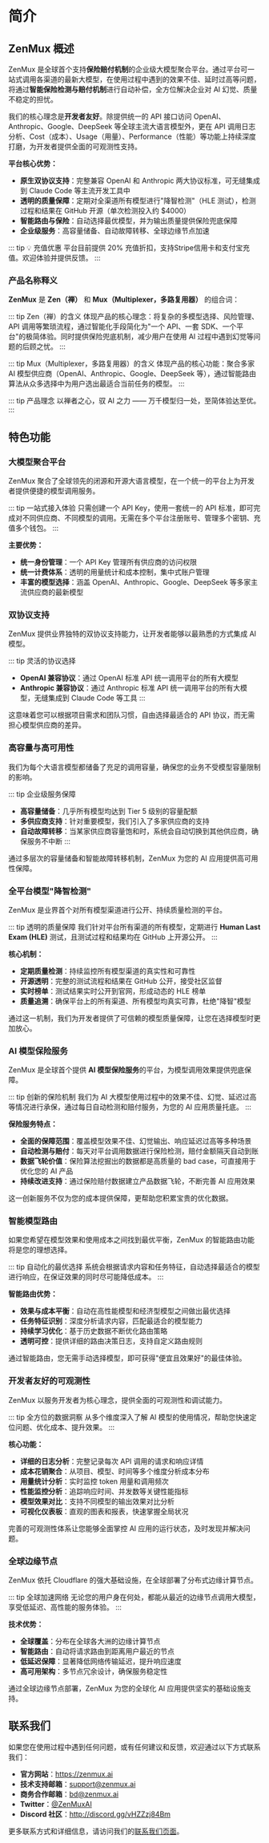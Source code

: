 # 简介

## ZenMux 概述

ZenMux 是全球首个支持**保险赔付机制**的企业级大模型聚合平台。通过平台可一站式调用各渠道的最新大模型，在使用过程中遇到的效果不佳、延时过高等问题，将通过**智能保险检测与赔付机制**进行自动补偿，全方位解决企业对 AI 幻觉、质量不稳定的担忧。

我们的核心理念是**开发者友好**。除提供统一的 API 接口访问 OpenAI、Anthropic、Google、DeepSeek 等全球主流大语言模型外，更在 API 调用日志分析、Cost（成本）、Usage（用量）、Performance（性能）等功能上持续深度打磨，为开发者提供全面的可观测性支持。

**平台核心优势：**

- **原生双协议支持**：完整兼容 OpenAI 和 Anthropic 两大协议标准，可无缝集成到 Claude Code 等主流开发工具中
- **透明的质量保障**：定期对全渠道所有模型进行"降智检测"（HLE 测试），检测过程和结果在 GitHub 开源（单次检测投入约 $4000）
- **智能路由与保险**：自动选择最优模型，并为输出质量提供保险兜底保障
- **企业级服务**：高容量储备、自动故障转移、全球边缘节点加速

::: tip 💡 充值优惠
平台目前提供 20% 充值折扣，支持Stripe信用卡和支付宝充值。欢迎体验并提供反馈。
:::

### 产品名称释义

**ZenMux** 是 **Zen（禅）** 和 **Mux（Multiplexer，多路复用器）** 的组合词：

::: tip Zen（禅）的含义
体现产品的核心理念：将复杂的多模型选择、风险管理、API 调用等繁琐流程，通过智能化手段简化为"一个 API、一套 SDK、一个平台"的极简体验。同时提供保险兜底机制，减少用户在使用 AI 过程中遇到幻觉等问题的后顾之忧。
:::

::: tip Mux（Multiplexer，多路复用器）的含义
体现产品的核心功能：聚合多家 AI 模型供应商（OpenAI、Anthropic、Google、DeepSeek 等），通过智能路由算法从众多选择中为用户选出最适合当前任务的模型。
:::

::: tip 产品理念
以禅者之心，驭 AI 之力 —— 万千模型归一处，至简体验达至优。
:::

## 特色功能

### 大模型聚合平台

ZenMux 聚合了全球领先的闭源和开源大语言模型，在一个统一的平台上为开发者提供便捷的模型调用服务。

::: tip 一站式接入体验
只需创建一个 API Key，使用一套统一的 API 标准，即可完成对不同供应商、不同模型的调用。无需在多个平台注册账号、管理多个密钥、充值多个钱包。
:::

**主要优势：**

- **统一身份管理**：一个 API Key 管理所有供应商的访问权限
- **统一计费体系**：透明的用量统计和成本控制，集中式账户管理
- **丰富的模型选择**：涵盖 OpenAI、Anthropic、Google、DeepSeek 等多家主流供应商的最新模型

### 双协议支持

ZenMux 提供业界独特的双协议支持能力，让开发者能够以最熟悉的方式集成 AI 模型。

::: tip 灵活的协议选择
- **OpenAI 兼容协议**：通过 OpenAI 标准 API 统一调用平台的所有大模型
- **Anthropic 兼容协议**：通过 Anthropic 标准 API 统一调用平台的所有大模型，无缝集成到 Claude Code 等工具
:::

这意味着您可以根据项目需求和团队习惯，自由选择最适合的 API 协议，而无需担心模型供应商的差异。

### 高容量与高可用性

我们为每个大语言模型都储备了充足的调用容量，确保您的业务不受模型容量限制的影响。

::: tip 企业级服务保障
- **高容量储备**：几乎所有模型均达到 Tier 5 级别的容量配额
- **多供应商支持**：针对重要模型，我们引入了多家供应商的支持
- **自动故障转移**：当某家供应商容量饱和时，系统会自动切换到其他供应商，确保服务不中断
:::

通过多层次的容量储备和智能故障转移机制，ZenMux 为您的 AI 应用提供高可用性保障。

### 全平台模型"降智检测"

ZenMux 是业界首个对所有模型渠道进行公开、持续质量检测的平台。

::: tip 透明的质量保障
我们针对平台所有渠道的所有模型，定期进行 **Human Last Exam (HLE)** 测试，且测试过程和结果均在 GitHub 上开源公开。
:::

**核心机制：**

- **定期质量检测**：持续监控所有模型渠道的真实性和可靠性
- **开源透明**：完整的测试流程和结果在 GitHub 公开，接受社区监督
- **实时榜单**：测试结果实时公开到官网，形成动态的 HLE 榜单
- **质量追溯**：确保平台上的所有渠道、所有模型均真实可靠，杜绝"降智"模型

通过这一机制，我们为开发者提供了可信赖的模型质量保障，让您在选择模型时更加放心。

### AI 模型保险服务

ZenMux 是全球首个提供 **AI 模型保险服务**的平台，为模型调用效果提供兜底保障。

::: tip 创新的保险机制
我们为 AI 大模型使用过程中的效果不佳、幻觉、延迟过高等情况进行承保，通过每日自动检测和赔付服务，为您的 AI 应用质量托底。
:::

**保险服务特点：**

- **全面的保障范围**：覆盖模型效果不佳、幻觉输出、响应延迟过高等多种场景
- **自动检测与赔付**：每天对平台调用数据进行保险检测，赔付金额隔天自动到账
- **数据飞轮价值**：保险算法挖掘出的数据都是高质量的 bad case，可直接用于优化您的 AI 产品
- **持续改进支持**：通过保险赔付数据建立产品数据飞轮，不断完善 AI 应用效果

这一创新服务不仅为您的成本提供保障，更帮助您积累宝贵的优化数据。

### 智能模型路由

如果您希望在模型效果和使用成本之间找到最优平衡，ZenMux 的智能路由功能将是您的理想选择。

::: tip 自动化的最优选择
系统会根据请求内容和任务特征，自动选择最适合的模型进行响应，在保证效果的同时尽可能降低成本。
:::

**智能路由优势：**

- **效果与成本平衡**：自动在高性能模型和经济型模型之间做出最优选择
- **任务特征识别**：深度分析请求内容，匹配最适合的模型能力
- **持续学习优化**：基于历史数据不断优化路由策略
- **透明可控**：提供详细的路由决策日志，支持自定义路由规则

通过智能路由，您无需手动选择模型，即可获得"便宜且效果好"的最佳体验。

### 开发者友好的可观测性

ZenMux 以服务开发者为核心理念，提供全面的可观测性和调试能力。

::: tip 全方位的数据洞察
从多个维度深入了解 AI 模型的使用情况，帮助您快速定位问题、优化成本、提升效果。
:::

**核心功能：**

- **详细的日志分析**：完整记录每次 API 调用的请求和响应详情
- **成本花销聚合**：从项目、模型、时间等多个维度分析成本分布
- **用量统计分析**：实时监控 token 用量和调用频次
- **性能监控分析**：追踪响应时间、并发数等关键性能指标
- **模型效果对比**：支持不同模型的输出效果对比分析
- **可视化仪表板**：直观的图表和报表，快速掌握全局状况

完善的可观测性体系让您能够全面掌控 AI 应用的运行状态，及时发现并解决问题。

### 全球边缘节点

ZenMux 依托 Cloudflare 的强大基础设施，在全球部署了分布式边缘计算节点。

::: tip 全球加速网络
无论您的用户身在何处，都能从最近的边缘节点调用大模型，享受低延迟、高性能的服务体验。
:::

**技术优势：**

- **全球覆盖**：分布在全球各大洲的边缘计算节点
- **智能路由**：自动将请求路由到距离用户最近的节点
- **低延迟保障**：显著降低网络传输延迟，提升响应速度
- **高可用架构**：多节点冗余设计，确保服务稳定性

通过全球边缘节点部署，ZenMux 为您的全球化 AI 应用提供坚实的基础设施支持。

## 联系我们

如果您在使用过程中遇到任何问题，或有任何建议和反馈，欢迎通过以下方式联系我们：

- **官方网站**：<https://zenmux.ai>
- **技术支持邮箱**：[support@zenmux.ai](mailto:support@zenmux.ai)
- **商务合作邮箱**：[bd@zenmux.ai](mailto:bd@zenmux.ai)
- **Twitter**：[@ZenMuxAI](https://twitter.com/ZenMuxAI)
- **Discord 社区**：<http://discord.gg/vHZZzj84Bm>

更多联系方式和详细信息，请访问我们的[联系我们页面](/zh/help/contact)。
